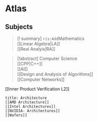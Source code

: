 # Atlas

## Subjects

> [! summary] `ris:Add`Mathematics  
> [[Linear Algebra|LA]]  
> [[Real Analyis|RA]]

> [!abstract] Computer Science  
> [[CPP|C++]]  
> [[AI]]  
> [[Design and Analysis of Algorithms]]  
> [[Computer Networks]]

[[Inner Product Verification L2]]

```ad-summary
title: Architecture
[[AMD Architecture]]
[[Intel Architectures]]
[[NVIDIA- Architectures]]
[[Wafers]]
```
